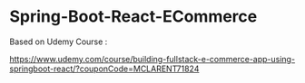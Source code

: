 # Spring-Boot-React-ECommerce
Based on Udemy Course :


https://www.udemy.com/course/building-fullstack-e-commerce-app-using-springboot-react/?couponCode=MCLARENT71824
